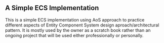## A Simple ECS Implementation

This is a simple ECS implementation using AoS approach to practice different aspects of Entity Component System design aproach/architectural pattern. It is mostly used by the owner as a scratch book rather than an ongoing project that will be used either professionally or personally.
